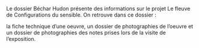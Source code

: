 Le dossier Béchar Hudon présente des informations sur le projet Le fleuve de Configurations du sensible. On retrouve dans ce dossier :

la fiche technique d’une oeuvre, un dossier de photographies de l’oeuvre et un dossier de photographies des notes prises lors de la visite de l’exposition.
